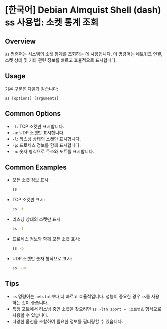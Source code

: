 # [한국어] Debian Almquist Shell (dash) ss 사용법: 소켓 통계 조회

## Overview
`ss` 명령어는 시스템의 소켓 통계를 조회하는 데 사용됩니다. 이 명령어는 네트워크 연결, 소켓 상태 및 기타 관련 정보를 빠르고 효율적으로 표시합니다.

## Usage
기본 구문은 다음과 같습니다:
```
ss [options] [arguments]
```

## Common Options
- `-t`: TCP 소켓만 표시합니다.
- `-u`: UDP 소켓만 표시합니다.
- `-l`: 리스닝 상태의 소켓만 표시합니다.
- `-p`: 프로세스 정보를 함께 표시합니다.
- `-n`: 숫자 형식으로 주소와 포트를 표시합니다.

## Common Examples
- 모든 소켓 정보 표시:
  ```bash
  ss
  ```

- TCP 소켓만 표시:
  ```bash
  ss -t
  ```

- 리스닝 상태의 소켓만 표시:
  ```bash
  ss -l
  ```

- 프로세스 정보와 함께 모든 소켓 표시:
  ```bash
  ss -p
  ```

- UDP 소켓만 숫자 형식으로 표시:
  ```bash
  ss -un
  ```

## Tips
- `ss` 명령어는 `netstat`보다 더 빠르고 효율적입니다. 성능이 중요한 경우 `ss`를 사용하는 것이 좋습니다.
- 특정 포트에서 리스닝 중인 소켓을 찾으려면 `ss -ltn sport = :포트번호` 형식으로 사용할 수 있습니다.
- 다양한 옵션을 조합하여 필요한 정보를 필터링할 수 있습니다.